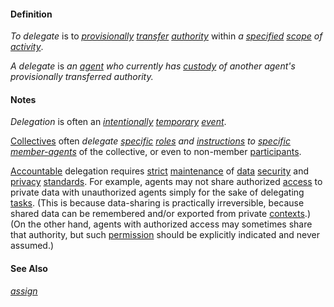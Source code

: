 #### Definition

*To delegate* is to *[provisionally](https://github.com/gcassel/Modular-Organization-Terminology/blob/master/terms/provisional.md) [transfer](https://github.com/gcassel/Modular-Organization-Terminology/blob/master/terms/transfer.md) [authority](https://github.com/gcassel/Modular-Organization-Terminology/blob/master/terms/authority.md)* within *a [specified](https://github.com/gcassel/Modular-Organization-Terminology/blob/master/terms/specification.md) [scope](https://github.com/gcassel/Modular-Organization-Terminology/blob/master/terms/scope.md) of [activity](https://github.com/gcassel/Modular-Organization-Terminology/blob/master/terms/activity.md)*.  

*A delegate* is *an [agent](https://github.com/gcassel/Modular-Organization-Terminology/blob/master/terms/agent.md) who currently has [custody](https://github.com/gcassel/Modular-Organizing-Terminology/blob/master/terms/custody.md) of another agent's provisionally transferred authority.* 

#### Notes

*Delegation* is often an *[intentionally](https://github.com/gcassel/Modular-Organization-Terminology/blob/master/terms/intend.md) [temporary](https://github.com/gcassel/Modular-Organization-Terminology/blob/master/terms/temporary.md) [event](https://github.com/gcassel/Modular-Organization-Terminology/blob/master/terms/event.md)*.

[Collectives](https://github.com/gcassel/Modular-Organization-Terminology/blob/master/terms/collective.md) often *delegate [specific](https://github.com/gcassel/Modular-Organization-Terminology/blob/master/terms/specific.md) [roles](https://github.com/gcassel/Modular-Organization-Terminology/blob/master/terms/role.md) and [instructions](https://github.com/gcassel/Modular-Organization-Terminology/blob/master/terms/instruct.md) to [specific](https://github.com/gcassel/Modular-Organization-Terminology/blob/master/terms/specific.md) [member-agents](https://github.com/gcassel/Modular-Organization-Terminology/blob/master/terms/member-agent.md)* of the collective, or even to non-member [participants](https://github.com/gcassel/Modular-Organization-Terminology/blob/master/terms/participate.md).  

[Accountable](https://github.com/gcassel/Modular-Organization-Terminology/blob/master/terms/accountability.md) delegation requires [strict](https://github.com/gcassel/Modular-Organization-Terminology/blob/master/terms/strict.md) [maintenance](https://github.com/gcassel/Modular-Organization-Terminology/blob/master/terms/maintain.md) of [data](https://github.com/gcassel/Modular-Organization-Terminology/blob/master/terms/data.md) [security](https://github.com/gcassel/Modular-Organization-Terminology/blob/master/terms/secure.md) and [privacy](https://github.com/gcassel/Modular-Organization-Terminology/blob/master/terms/private.md) [standards](https://github.com/gcassel/Modular-Organization-Terminology/blob/master/terms/standard.md).  For example, agents may not share authorized [access](https://github.com/gcassel/Modular-Organization-Terminology/blob/master/terms/access.md) to private data with unauthorized agents simply for the sake of delegating [tasks](https://github.com/gcassel/Modular-Organization-Terminology/blob/master/terms/task.md).  (This is because data-sharing is practically irreversible, because shared data can be remembered and/or exported from private [contexts](https://github.com/gcassel/Modular-Organization-Terminology/blob/master/terms/context.md).)  (On the other hand, agents with authorized access may sometimes share that authority, but such [permission](https://github.com/gcassel/Modular-Organization-Terminology/blob/master/terms/permit.md) should be explicitly indicated and never assumed.)

#### See Also

*[assign](https://github.com/gcassel/Modular-Organization-Terminology/blob/master/terms/assign.md)*

